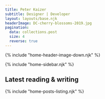 ```yaml
---
title: Peter Kaizer
subtitle: Designer | Developer
layout: layouts/base.njk
headerImage: DC-cherry-blossoms-2019.jpg
pagination:
  data: collections.post
  size: 4
  reverse: true
---
```


{% include "home-header-image-down.njk" %}

<div class="page-area">
{% include "home-sidebar.njk" %}
<section class ="home-article-listing" id="follow">

  # Latest reading & writing

{% include "home-posts-listing.njk" %}

</section>
</div>

